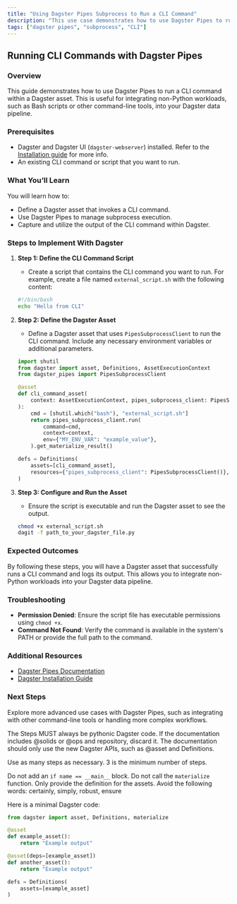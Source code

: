 ```yaml
---
title: "Using Dagster Pipes Subprocess to Run a CLI Command"
description: "This use case demonstrates how to use Dagster Pipes to run a CLI command within a Dagster asset. The objective is to execute non-Python workloads and integrate their outputs into Dagster's data pipeline."
tags: ["dagster pipes", "subprocess", "CLI"]
---
```


## Running CLI Commands with Dagster Pipes

### Overview

This guide demonstrates how to use Dagster Pipes to run a CLI command within a Dagster asset. This is useful for integrating non-Python workloads, such as Bash scripts or other command-line tools, into your Dagster data pipeline.

### Prerequisites

- Dagster and Dagster UI (`dagster-webserver`) installed. Refer to the [Installation guide](https://docs.dagster.io/getting-started/install) for more info.
- An existing CLI command or script that you want to run.

### What You’ll Learn

You will learn how to:

- Define a Dagster asset that invokes a CLI command.
- Use Dagster Pipes to manage subprocess execution.
- Capture and utilize the output of the CLI command within Dagster.

### Steps to Implement With Dagster

1. **Step 1: Define the CLI Command Script**

   - Create a script that contains the CLI command you want to run. For example, create a file named `external_script.sh` with the following content:

   ```bash
   #!/bin/bash
   echo "Hello from CLI"
   ```

2. **Step 2: Define the Dagster Asset**

   - Define a Dagster asset that uses `PipesSubprocessClient` to run the CLI command. Include any necessary environment variables or additional parameters.

   ```python
   import shutil
   from dagster import asset, Definitions, AssetExecutionContext
   from dagster_pipes import PipesSubprocessClient

   @asset
   def cli_command_asset(
       context: AssetExecutionContext, pipes_subprocess_client: PipesSubprocessClient
   ):
       cmd = [shutil.which("bash"), "external_script.sh"]
       return pipes_subprocess_client.run(
           command=cmd,
           context=context,
           env={"MY_ENV_VAR": "example_value"},
       ).get_materialize_result()

   defs = Definitions(
       assets=[cli_command_asset],
       resources={"pipes_subprocess_client": PipesSubprocessClient()},
   )
   ```

3. **Step 3: Configure and Run the Asset**
   - Ensure the script is executable and run the Dagster asset to see the output.
   ```bash
   chmod +x external_script.sh
   dagit -f path_to_your_dagster_file.py
   ```

### Expected Outcomes

By following these steps, you will have a Dagster asset that successfully runs a CLI command and logs its output. This allows you to integrate non-Python workloads into your Dagster data pipeline.

### Troubleshooting

- **Permission Denied**: Ensure the script file has executable permissions using `chmod +x`.
- **Command Not Found**: Verify the command is available in the system's PATH or provide the full path to the command.

### Additional Resources

- [Dagster Pipes Documentation](https://docs.dagster.io/guides/dagster-pipes)
- [Dagster Installation Guide](https://docs.dagster.io/getting-started/install)

### Next Steps

Explore more advanced use cases with Dagster Pipes, such as integrating with other command-line tools or handling more complex workflows.

The Steps MUST always be pythonic Dagster code. If the documentation includes @solids or @ops and repository, discard it. The documentation should only use the new Dagster APIs, such as @asset and Definitions.

Use as many steps as necessary. 3 is the minimum number of steps.

Do not add an `if name == __main__` block. Do not call the `materialize` function. Only provide the definition for the assets. Avoid the following words: certainly, simply, robust, ensure

Here is a minimal Dagster code:

```python
from dagster import asset, Definitions, materialize

@asset
def example_asset():
    return "Example output"

@asset(deps=[example_asset])
def another_asset():
    return "Example output"

defs = Definitions(
    assets=[example_asset]
)
```
